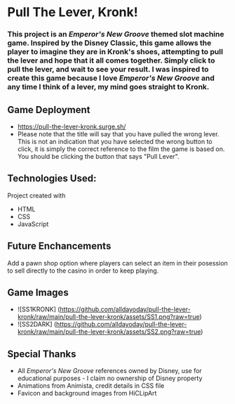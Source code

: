 # Pull The Lever, Kronk!

### This project is an *Emperor's New Groove* themed slot machine game. Inspired by the Disney Classic, this game allows the player to imagine they are in Kronk's shoes, attempting to pull the lever and hope that it all comes together. Simply click to pull the lever, and wait to see your result. I was inspired to create this game because I love *Emperor's New Groove* and any time I think of a lever, my mind goes straight to Kronk.

## Game Deployment
* https://pull-the-lever-kronk.surge.sh/
* Please note that the title will say that you have pulled the wrong lever. This is not an indication that you have selected the wrong button to click, it is simply the correct reference to the film the game is based on. You should be clicking the button that says "Pull Lever".

## Technologies Used:
Project created with
* HTML
* CSS
* JavaScript

## Future Enchancements 
Add a pawn shop option where players can select an item in their posession to sell directly to the casino in order to keep playing.

## Game Images
* ![SS1KRONK] (https://github.com/alldayoday/pull-the-lever-kronk/raw/main/pull-the-lever-kronk/assets/SS1.png?raw=true)
* ![SS2DARK] (https://github.com/alldayoday/pull-the-lever-kronk/raw/main/pull-the-lever-kronk/assets/SS2.png?raw=true)

## Special Thanks
* All *Emperor's New Groove* references owned by Disney, use for educational purposes - I claim no ownership of Disney property
* Animations from Animista, credit details in CSS file
* Favicon and background images from HiCLipArt